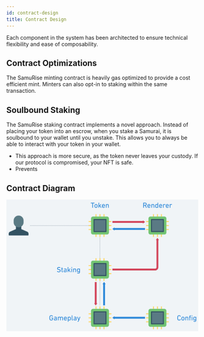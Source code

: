 ```yaml
---
id: contract-design
title: Contract Design
---
```


Each component in the system has been architected to ensure technical flexibility and ease of composability.

## Contract Optimizations

The SamuRise minting contract is heavily gas optimized to provide a cost efficient mint. Minters can also opt-in to staking within the same transaction.

## Soulbound Staking

The SamuRise staking contract implements a novel approach. Instead of placing your token into an escrow, when you stake a Samurai, it is soulbound to your wallet until you unstake. This allows you to always be able to interact with your token in your wallet.

* This approach is more secure, as the token never leaves your custody. If our protocol is compromised, your NFT is safe.
* Prevents 

## Contract Diagram

![The Layers](/assets/images/diagram-contract-design.png)